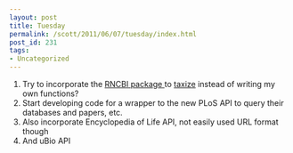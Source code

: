 ```yaml
---
layout: post
title: Tuesday
permalink: /scott/2011/06/07/tuesday/index.html
post_id: 231
tags: 
- Uncategorized
---
```


<ol>
	<li>Try to incorporate the <a href="http://cran.r-project.org/web/packages/RNCBI/index.html" target="_blank">RNCBI package </a>to <a href="https://SChamberlain@github.com/SChamberlain/taxize_.git" target="_blank">taxize</a> instead of writing my own functions?</li>
	<li>Start developing code for a wrapper to the new PLoS API to query their databases and papers, etc.</li>
	<li>Also incorporate Encyclopedia of Life API, not easily used URL format though</li>
	<li>And uBio API</li>
</ol>